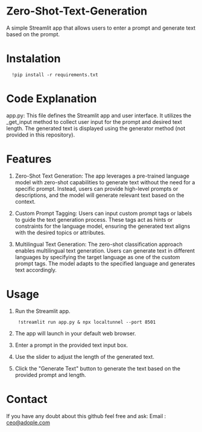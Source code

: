 # Zero-Shot-Text-Generation

A simple Streamlit app that allows users to enter a prompt and generate text based on the prompt.

# Instalation

      !pip install -r requirements.txt


# Code Explanation

app.py: This file defines the Streamlit app and user interface. It utilizes the _get_input method to collect user input for the prompt and desired text length. The generated text is displayed using the generator method (not provided in this repository).

# Features

1. Zero-Shot Text Generation: The app leverages a pre-trained language model with zero-shot capabilities to generate text without the need for a specific prompt. Instead, users can provide high-level prompts or descriptions, and the model will generate relevant text based on the context.

2. Custom Prompt Tagging: Users can input custom prompt tags or labels to guide the text generation process. These tags act as hints or constraints for the language model, ensuring the generated text aligns with the desired topics or attributes.

3. Multilingual Text Generation: The zero-shot classification approach enables multilingual text generation. Users can generate text in different languages by specifying the target language as one of the custom prompt tags. The model adapts to the specified language and generates text accordingly.

# Usage

1. Run the Streamlit app.

        !streamlit run app.py & npx localtunnel --port 8501
     
2. The app will launch in your default web browser.

3. Enter a prompt in the provided text input box.

4. Use the slider to adjust the length of the generated text.

5. Click the "Generate Text" button to generate the text based on the provided prompt and length.

# Contact

If you have any doubt about this github feel free and ask: Email : ceo@adople.com

